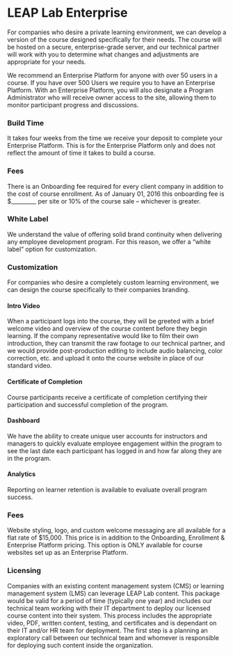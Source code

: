 # LEAP Lab Enterprise

For companies who desire a private learning environment, we can develop a version of the course designed specifically for their needs. The course will be hosted on a secure, enterprise-grade server, and our technical partner will work with you to determine what changes and adjustments are appropriate for your needs.

We recommend an Enterprise Platform for anyone with over 50 users in a course. If you have over 500 Users we require you to have an Enterprise Platform. With an Enterprise Platform, you will also designate a Program Administrator who will receive owner access to the site, allowing them to monitor participant progress and discussions.

### Build Time
It takes four weeks from the time we receive your deposit to complete your Enterprise Platform. This is for the Enterprise Platform only and does not reflect the amount of time it takes to build a course.

### Fees
There is an Onboarding fee required for every client company in addition to the cost of course enrollment. As of January 01, 2016 this onboarding fee is $_________ per site or 10% of the course sale – whichever is greater.

### White Label
We understand the value of offering solid brand continuity when delivering any employee development program. For this reason, we offer a “white label” option for customization.

### Customization
For companies who desire a completely custom learning environment, we can design the course specifically to their companies branding.

#### Intro Video
When a participant logs into the course, they will be greeted with a brief welcome video and overview of the course content before they begin learning. If the company representative would like to film their own introduction, they can transmit the raw footage to our technical partner, and we would provide post-production editing to include audio balancing, color correction, etc. and upload it onto the course website in place of our standard video.

#### Certificate of Completion
Course participants receive a certificate of completion certifying their participation and successful completion of the program.

#### Dashboard
We have the ability to create unique user accounts for instructors and managers to quickly evaluate employee engagement within the program to see the last date each participant has logged in and how far along they are in the program.

#### Analytics
Reporting on learner retention is available to evaluate overall program success.

### Fees
Website styling, logo, and custom welcome messaging are all available for a flat rate of $15,000. This price is in addition to the Onboarding, Enrollment & Enterprise Platform pricing. This option is ONLY available for course websites set up as an Enterprise Platform.

### Licensing
Companies with an existing content management system (CMS) or learning management system (LMS) can leverage LEAP Lab content. This package would be valid for a period of time (typically one year) and includes our technical team working with their IT department to deploy our licensed course content into their system. This process includes the appropriate video, PDF, written content, testing, and certificates and is dependant on their IT and/or HR team for deployment. The first step is a planning an exploratory call between our technical team and whomever is responsible for deploying such content inside the organization.
